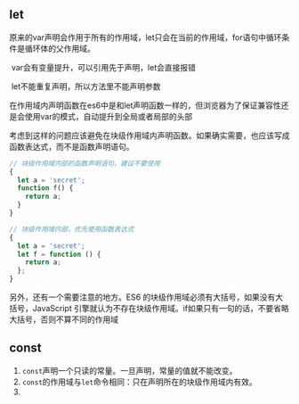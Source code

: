 ## let

​	原来的var声明会作用于所有的作用域，let只会在当前的作用域，for语句中循环条件是循环体的父作用域。

​	var会有变量提升，可以引用先于声明，let会直接报错

​	let不能重复声明，所以方法里不能声明参数

​	在作用域内声明函数在es6中是和let声明函数一样的，但浏览器为了保证兼容性还是会使用var的模式，自动提升到全局或者局部的头部

​	考虑到这样的问题应该避免在块级作用域内声明函数。如果确实需要，也应该写成函数表达式，而不是函数声明语句。

```js
// 块级作用域内部的函数声明语句，建议不要使用
{
  let a = 'secret';
  function f() {
    return a;
  }
}

// 块级作用域内部，优先使用函数表达式
{
  let a = 'secret';
  let f = function () {
    return a;
  };
}
```

另外，还有一个需要注意的地方。ES6 的块级作用域必须有大括号，如果没有大括号，JavaScript 引擎就认为不存在块级作用域。if如果只有一句的话，不要省略大括号，否则不算不同的作用域



## const

1. `const`声明一个只读的常量。一旦声明，常量的值就不能改变。
2. `const`的作用域与`let`命令相同：只在声明所在的块级作用域内有效。
3. 

